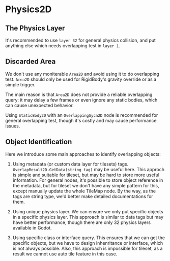 # Physics2D

## The Physics Layer

It's recommended to use `layer 32` for general physics collision, and put anything else which needs overlapping test in `layer 1`.

## Discarded Area

We don't use any moniterable `Area2D` and avoid using it to do overlapping test.
`Area2D` should only be used for RigidBody's gravity override or as a simple trigger.

The main reason is that `Area2D` does not provide a reliable overlapping query: it may delay a few frames or even ignore any static bodies, which can cause unexpected behavior.

Using `StaticBody2D` with an `OverlappingSycn2D` node is recommended for general overlapping test, though it's costly and may cause performance issues.

## Object Identification

Here we introduce some main approaches to identify overlapping objects:

1. Using metadata (or custom data layer for tilesets) tags. `OverlapResult2D.GetData(string tag)` may be useful here. This approch is simple and suitable for tileset, but may be hard to store more useful information. For general nodes, it's possible to store object reference in the metadata, but for tileset we don't have any simple pattern for this, except manually update the whole TileMap node. By the way, as the tags are string type, we'd better make detailed documentations for them.

2. Using unique physics layer. We can ensure we only put specific objects in a specific physics layer. This approach is similar to data tags but may have better performance, though there are only 32 physics layers available in Godot.

3. Using specific class or interface query. This ensures that we can get the specific objects, but we have to design inhenritance or interface, which is not always possible. Also, this approach is impossible for tileset, as a result we cannot use auto tile feature in this case.
